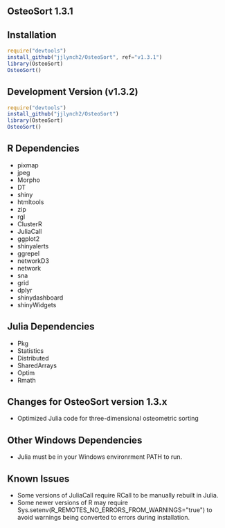 ## OsteoSort 1.3.1

## Installation
```javascript
require("devtools")
install_github("jjlynch2/OsteoSort", ref="v1.3.1")
library(OsteoSort)
OsteoSort()
```
## Development Version (v1.3.2)
```javascript
require("devtools")
install_github("jjlynch2/OsteoSort")
library(OsteoSort)
OsteoSort()
```

## R Dependencies
* pixmap
* jpeg
* Morpho
* DT
* shiny
* htmltools
* zip
* rgl
* ClusterR
* JuliaCall
* ggplot2
* shinyalerts
* ggrepel
* networkD3
* network
* sna
* grid
* dplyr
* shinydashboard
* shinyWidgets

## Julia Dependencies
* Pkg
* Statistics
* Distributed
* SharedArrays
* Optim
* Rmath

## Changes for OsteoSort version 1.3.x
* Optimized Julia code for three-dimensional osteometric sorting

## Other Windows Dependencies
* Julia must be in your Windows environrment PATH to run.

## Known Issues
* Some versions of JuliaCall require RCall to be manually rebuilt in Julia.
* Some newer versions of R may require Sys.setenv(R_REMOTES_NO_ERRORS_FROM_WARNINGS="true") to avoid warnings being converted to errors during installation.

